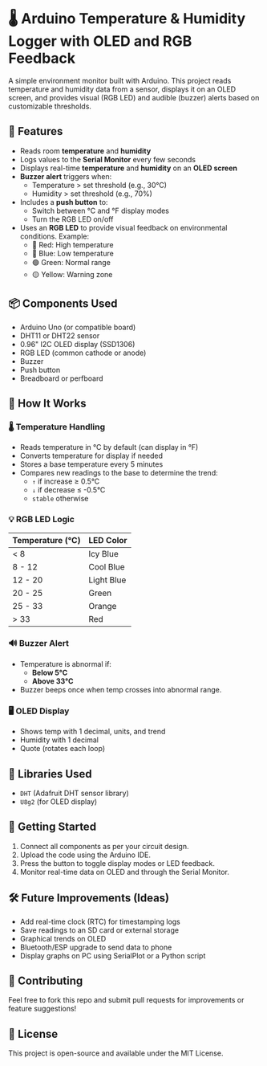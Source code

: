 # 🌡️ Arduino Temperature & Humidity Logger with OLED and RGB Feedback

A simple environment monitor built with Arduino. This project reads temperature and humidity data from a sensor, displays it on an OLED screen, and provides visual (RGB LED) and audible (buzzer) alerts based on customizable thresholds.

## 🔧 Features

- Reads room **temperature** and **humidity**
- Logs values to the **Serial Monitor** every few seconds
- Displays real-time **temperature** and **humidity** on an **OLED screen**
- **Buzzer alert** triggers when:
  - Temperature > set threshold (e.g., 30°C)
  - Humidity > set threshold (e.g., 70%)
- Includes a **push button** to:
  - Switch between °C and °F display modes
  - Turn the RGB LED on/off
- Uses an **RGB LED** to provide visual feedback on environmental conditions. Example:
  - 🔴 Red: High temperature
  - 🔵 Blue: Low temperature
  - 🟢 Green: Normal range
  - 🟡 Yellow: Warning zone

## 📦 Components Used

- Arduino Uno (or compatible board)
- DHT11 or DHT22 sensor
- 0.96" I2C OLED display (SSD1306)
- RGB LED (common cathode or anode)
- Buzzer
- Push button
- Breadboard or perfboard

## 🧠 How It Works

### 🌡️ Temperature Handling

- Reads temperature in °C by default (can display in °F)
- Converts temperature for display if needed
- Stores a base temperature every 5 minutes
- Compares new readings to the base to determine the trend:
  - `↑` if increase ≥ 0.5°C
  - `↓` if decrease ≤ -0.5°C
  - `stable` otherwise

### 💡 RGB LED Logic

| Temperature (°C) | LED Color    |
|------------------|--------------|
| < 8              | Icy Blue     |
| 8 - 12           | Cool Blue    |
| 12 - 20          | Light Blue   |
| 20 - 25          | Green        |
| 25 - 33          | Orange       |
| > 33             | Red          |

### 🔊 Buzzer Alert

- Temperature is abnormal if:
  - **Below 5°C**
  - **Above 33°C**
- Buzzer beeps once when temp crosses into abnormal range.

### 🖥️ OLED Display

- Shows temp with 1 decimal, units, and trend
- Humidity with 1 decimal
- Quote (rotates each loop)

## 🧰 Libraries Used

- `DHT` (Adafruit DHT sensor library)
- `U8g2` (for OLED display)

## 🚀 Getting Started

1. Connect all components as per your circuit design.
2. Upload the code using the Arduino IDE.
3. Press the button to toggle display modes or LED feedback.
4. Monitor real-time data on OLED and through the Serial Monitor.

## 🛠️ Future Improvements (Ideas)
- Add real-time clock (RTC) for timestamping logs
- Save readings to an SD card or external storage
- Graphical trends on OLED
- Bluetooth/ESP upgrade to send data to phone
- Display graphs on PC using SerialPlot or a Python script

## 🤝 Contributing
Feel free to fork this repo and submit pull requests for improvements or feature suggestions!

## 📝 License
This project is open-source and available under the MIT License.

